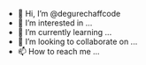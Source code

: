 - 👋 Hi, I’m @degurechaffcode
- 👀 I’m interested in ...
- 🌱 I’m currently learning ...
- 💞️ I’m looking to collaborate on ...
- 📫 How to reach me ...

<!---
degurechaffcode/degurechaffcode is a ✨ special ✨ repository because its `README.md` (this file) appears on your GitHub profile.
You can click the Preview link to take a look at your changes.
--->
